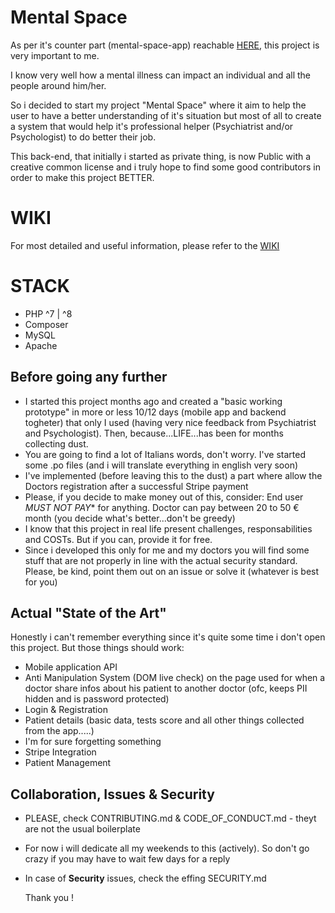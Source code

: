# Mental Space
As per it's counter part (mental-space-app) reachable [HERE](https://github.com/pazDontExist/mental-space-app), this project is very important to me.

I know very well how a mental illness can impact an individual and all the people around him/her.

So i decided to start my project "Mental Space" where it aim to help the user to have a better understanding of it's situation but most of all to create a system that would help it's professional helper (Psychiatrist and/or Psychologist) to do better their job.

This back-end, that initially i started as private thing, is now Public with a creative common license and i truly hope to find some good contributors in order to make this project BETTER.

# WIKI
For most detailed and useful information, please refer to the [WIKI](https://github.com/pazDontExist/mental-space-backend/wiki)

# STACK
- PHP ^7 | ^8
- Composer
- MySQL
- Apache

## Before going any further

- I started this project months ago and created a "basic working prototype" in more or less 10/12 days (mobile app and backend togheter) that only I used (having very nice feedback from Psychiatrist and Psychologist). Then, because...LIFE...has been for months collecting dust.
- You are going to find a lot of Italians words, don't worry. I've started some .po files (and i will translate everything in english very soon)
- I've implemented (before leaving this to the dust) a part where allow the Doctors registration after a successful Stripe payment
- Please, if you decide to make money out of this, consider: End user *MUST NOT PAY** for anything. Doctor can pay between 20 to 50 € month (you decide what's better...don't be greedy)
- I know that this project in real life present challenges, responsabilities and COSTs. But if you can, provide it for free.
- Since i developed this only for me and my doctors you will find some stuff that are not properly in line with the actual security standard. Please, be kind, point them out on an issue or solve it (whatever is best for you)

## Actual "State of the Art"
Honestly i can't remember everything since it's quite some time i don't open this project. But those things should work:
- Mobile application API
- Anti Manipulation System (DOM live check) on the page used for when a doctor share infos about his patient to another doctor (ofc, keeps PII hidden and is password protected)
- Login & Registration
- Patient details (basic data, tests score and all other things collected from the app.....)
- I'm for sure forgetting something
- Stripe Integration
- Patient Management

## Collaboration, Issues & Security
- PLEASE, check CONTRIBUTING.md & CODE_OF_CONDUCT.md - theyt are not the usual boilerplate
- For now i will dedicate all my weekends to this (actively). So don't go crazy if you may have to wait few days for a reply
- In case of **Security** issues, check the effing SECURITY.md

  Thank you !


